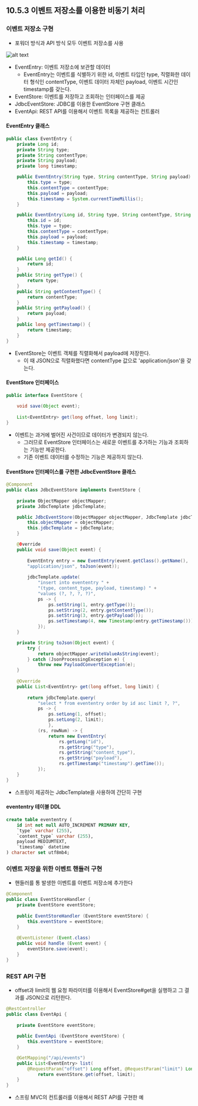 ## 10.5.3 이벤트 저장소를 이용한 비동기 처리

### 이벤트 저장소 구현
- 포워더 방식과 API 방식 모두 이벤트 저장소를 사용

![alt text](image/image_10-11.png)

- EventEntry: 이벤트 저장소에 보관할 데이터
    - EventEntry는 이벤트를 식별하기 위한 id, 이벤트 타입인 type, 직렬화한 데이터 형식인 contentType, 이벤트 데이터 자체인 payload, 이벤트 시간인 timestamp를 갖는다.
- EventStore: 이벤트를 저장하고 조회하는 인터페이스를 제공
- JdbcEventStore: JDBC를 이용한 EventStore 구현 클래스
- EventApi: REST API를 이용해서 이벤트 목록을 제공하는 컨트롤러

#### EventEntry 클래스

```java
public class EventEntry {
    private Long id;
    private String type;
    private String contentType;
    private String payload;
    private long timestamp;

    public EventEntry(String type, String contentType, String payload) {
        this.type = type;
        this.contentType = contentTypе;
        this.payload = payload;
        this.timestamp = System.currentTimeMillis();
    }

    public EventEntry(Long id, String type, String contentType, String payload, long timestamp) {
        this.id = id;
        this.type = type;
        this.contentType = contentType;
        this.payload = payload;
        this.timestamp = timestamp;
    }

    public Long getId() {
        return id;
    }
    public String getType() {
        return type;
    }
    public String getContentType() {
        return contentType;
    }
    public String getPayload() {
        return payload;
    }
    public long getTimestamp() {
        return timestamp;
    }
}
```
- EventStore는 이벤트 객체를 직렬화해서 payload에 저장한다. 
    - 이 때 JSON으로 직렬화했다면 contentType 값으로 'application/json'을 갖는다.

#### EventStore 인터페이스
```java
public interface EventStore {
    
    void save(Object event);
    
    List<EventEntry> get(long offset, long limit);
}
```
- 이벤트는 과거에 벌어진 사건이므로 데이터가 변경되지 않는다. 
    - 그러므로 EventStore 인터페이스는 새로운 이벤트를 추가하는 기능과 조회하는 기능만 제공한다. 
    - 기존 이벤트 데이터를 수정하는 기능은 제공하지 않는다.

#### EventStore 인터페이스를 구현한 JdbcEventStore 클래스
```java
@Component
public class JdbcEventStore implements EventStore {
    
    private ObjectMapper objectMapper;
    private JdbcTemplate jdbcTemplate;

    public JdbcEventStore(ObjectMapper objectMapper, JdbcTemplate jdbcTemplate) {
        this.objectMapper = objectMapper;
        this.jdbcTemplate = jdbcTemplate;
    }

    @0verride 
    public void save(Object event) {
        
        EventEntry entry = new EventEntry(event.getClass().getName(), 
        "application/json", toJson(event));
        
        jdbcTemplate.update(
            "insert into evententry " +
            "(type, content_type, payload, timestamp) " +
            "values (?, ?, ?, ?)",
            ps -> {
                ps.setString(1, entry.getType());
                ps.setString(2, entry.getContentType());
                ps.setString(3, entry.getPayload());
                ps.setTimestamp(4, new Timestamp(entry.getTimestamp()));
            });
    }

    private String toJson(Object event) {    
        try {
            return objectMapper.writeValueAsString(event);
        } catch (JsonProcessingException e) {
            throw new PayloadConvertException(e);
    }
    
    @Override
    public List<EventEntry> get(long offset, long limit) {
        
        return jdbcTemplate.query(
            "select * from evententry order by id asc limit ?, ?",
            ps -> {
                ps.setLong(1, offset);
                ps.setLong(2, limit);
                },
            (rs, rowNum) -> {
                return new EventEntry(
                    rs.getLong("id"),
                    rs.getString("type"),
                    rs.getString("content_type"),
                    rs.getString("payload"),
                    rs.getTimestamp("timestamp").getTime());
            });
    }
}
```
- 스프링이 제공하는 JdbcTemplate을 사용하여 간단히 구현

#### evententry 테이블 DDL
```sql
create table evententry (
    id int not null AUTO_INCREMENT PRIMARY KEY,
    `type` varchar (255),
    `content_type` varchar (255),
    payload MEDIUMTEXT,
    `timestamp` datetime
) character set utf8mb4;
```

### 이벤트 저장을 위한 이벤트 핸들러 구현
- 핸들러를 통 발생한 이벤트를 이벤트 저장소에 추가한다

```java
@Component
public class EventStoreHandler {
    private EventStore eventStore;
    
    public EventStoreHandler (EventStore eventStore) {
        this.eventStore = eventStore;
    }
    
    @EventListener (Event.class)
    public void handle (Event event) {
        eventStore.save(event);
    }
}
```


### REST API 구현
- offset과 limit의 웹 요청 파라미터를 이용해서 EventStore#get을 실행하고 그 결과를 JSON으로 리턴한다.

```java
@RestController
public class EventApi {
    
    private EventStore eventStore;
    
    public EventApi (EventStore eventStore) {
        this.eventStore = eventStore;
    }

    @GetMapping("/api/events")
    public List<EventEntry> list(
        @RequestParam("offset") Long offset, @RequestParam("limit") Long limit) {
            return eventStore.get(offset, limit);
    }
}
```
- 스프링 MVC의 컨트롤러를 이용해서 REST API를 구현한 예
